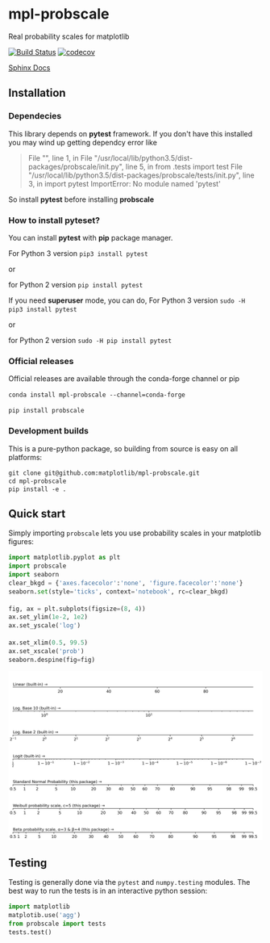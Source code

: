 # mpl-probscale
Real probability scales for matplotlib

[![Build Status](https://travis-ci.org/matplotlib/mpl-probscale.svg)](https://travis-ci.org/matplotlib/mpl-probscale)
[![codecov](https://codecov.io/gh/matplotlib/mpl-probscale/branch/master/graph/badge.svg)](https://codecov.io/gh/matplotlib/mpl-probscale)

[Sphinx Docs](http://matplotlib.org/mpl-probscale/)

## Installation

### Dependecies
This library depends on **pytest** framework. If you don't have this installed you may wind up getting dependcy error like
> File "", line 1, in 
File "/usr/local/lib/python3.5/dist-packages/probscale/init.py", line 5, in 
from .tests import test
File "/usr/local/lib/python3.5/dist-packages/probscale/tests/init.py", line 3, in 
import pytest
ImportError: No module named 'pytest'

So install **pytest** before installing **probscale**

### How to install pyteset?
You can install **pytest** with **pip** package manager. 

For Python 3 version
`pip3 install pytest`
 
or

for Python 2 version
`pip install pytest`

If you need **superuser** mode, you can do,
For Python 3 version
`sudo -H pip3 install pytest`
 
or

for Python 2 version
`sudo -H pip install pytest`

### Official releases

Official releases are available through the conda-forge channel or pip

`conda install mpl-probscale --channel=conda-forge`

`pip install probscale`

### Development builds

This is a pure-python package, so building from source is easy on all platforms:

```
git clone git@github.com:matplotlib/mpl-probscale.git
cd mpl-probscale
pip install -e .
```

## Quick start

Simply importing `probscale` lets you use probability scales in your matplotlib figures:

```python
import matplotlib.pyplot as plt
import probscale
import seaborn
clear_bkgd = {'axes.facecolor':'none', 'figure.facecolor':'none'}
seaborn.set(style='ticks', context='notebook', rc=clear_bkgd)

fig, ax = plt.subplots(figsize=(8, 4))
ax.set_ylim(1e-2, 1e2)
ax.set_yscale('log')

ax.set_xlim(0.5, 99.5)
ax.set_xscale('prob')
seaborn.despine(fig=fig)
```

![Alt text](docs/img/example.png "Example axes")

## Testing

Testing is generally done via the ``pytest`` and ``numpy.testing`` modules.
The best way to run the tests is in an interactive python session:

```python
import matplotlib
matplotib.use('agg')
from probscale import tests
tests.test()
```
